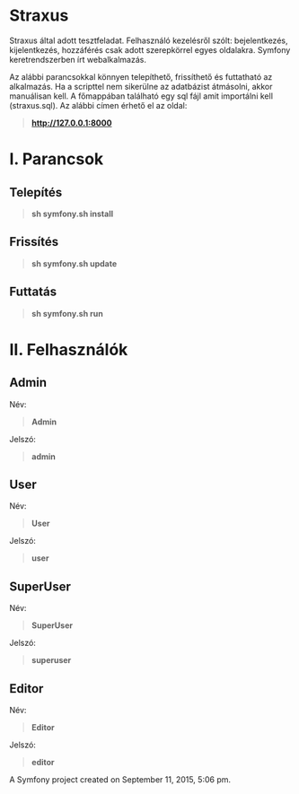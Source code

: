 Straxus
=======

Straxus által adott tesztfeladat. Felhasználó kezelésről szólt: 
bejelentkezés, kijelentkezés, hozzáférés csak adott szerepkörrel egyes oldalakra. 
Symfony keretrendszerben írt webalkalmazás.

Az alábbi parancsokkal könnyen telepíthető, frissíthető és futtatható az alkalmazás.
Ha a scripttel nem sikerülne az adatbázist átmásolni, akkor manuálisan kell. 
A főmappában található egy sql fájl amit importálni kell (straxus.sql).
Az alábbi címen érhető el az oldal:
> **http://127.0.0.1:8000**

# I. Parancsok

Telepítés
---------------------------
> **sh symfony.sh install**

Frissítés
---------------------------
> **sh symfony.sh update**

Futtatás
---------------------------
> **sh symfony.sh run**

# II. Felhasználók

Admin
---------------------------

Név:
> **Admin**

Jelszó:
> **admin**

User
---------------------------

Név:
> **User**

Jelszó:
> **user**

SuperUser
---------------------------

Név:
> **SuperUser**

Jelszó:
> **superuser**

Editor
---------------------------

Név:
> **Editor**

Jelszó:
> **editor**


A Symfony project created on September 11, 2015, 5:06 pm.
